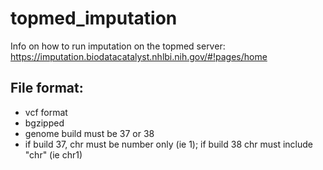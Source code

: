 # topmed_imputation

Info on how to run imputation on the topmed server:
https://imputation.biodatacatalyst.nhlbi.nih.gov/#!pages/home


## File format:
- vcf format
- bgzipped
- genome build must be 37 or 38
- if build 37, chr must be number only (ie 1); if build 38 chr must include "chr" (ie chr1)

